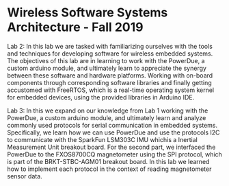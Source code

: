 # Wireless Software Systems Architecture - Fall 2019

Lab 2: 
In this lab we are tasked with familiarizing ourselves with the tools and techniques for developing software for wireless embedded systems. The objectives of this lab are in learning to work with the PowerDue, a custom arduino module, and ultimately learn to appreciate the synergy between these software and hardware platforms. Working with on-board components through corresponding software libraries and finally getting accustomed with FreeRTOS, which is a real-time operating system kernel for embedded devices, using the provided libraries in Arduino IDE.

Lab 3:
In this we expand on our knowledge from Lab 1 working with the PowerDue, a custom arduino module, and ultimately learn and analyze commonly used protocols for serial communication in embedded systems. Specifically, we learn how we can use PowerDue and use the protocols I2C to communicate with the SparkFun LSM303C IMU whichis a Inertial Measurement Unit breakout board. For the second part, we interfaced the PowerDue to the FXOS8700CQ magnetometer using the SPI protocol, which is part of the BRKT-STBC-AGM01 breakout board. In this lab we learned how to implement each protocol in the context of reading magnetometer sensor data.
